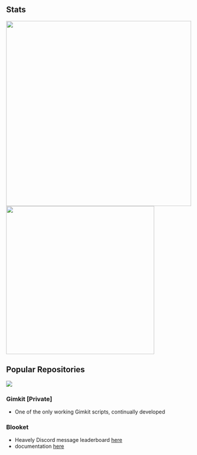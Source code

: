 ## Stats
<img src = "https://github-readme-stats.vercel.app/api?username=undercovergoose&show_icons=true&theme=tokyonight&hide=prs,issues&hide_border=true" width="500"> <img src="https://github-readme-stats.vercel.app/api/top-langs/?username=undercovergoose&layout=compact&theme=tokyonight&hide_border=true" width="400">

## Popular Repositories
[![](https://github-readme-stats.vercel.app/api/pin/?username=undercovergoose&repo=classroom-cheats&theme=tokyonight&hide_border=true)](https://github.com/undercovergoose/classroom-cheats)

### Gimkit [Private]
- One of the only working Gimkit scripts, continually developed

### Blooket
- Heavely Discord message leaderboard [here](https://undercovergoose.github.io/blooket/leaderboard)
- documentation [here](https://undercovergoose.github.io/blooket-src)

